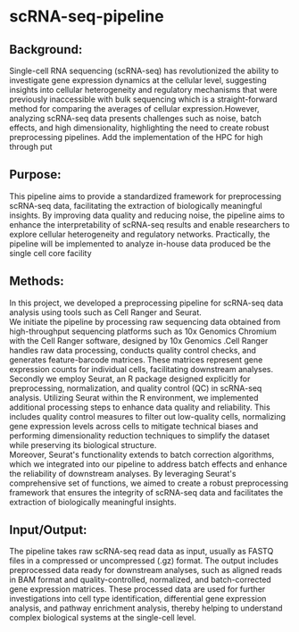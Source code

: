 # scRNA-seq-pipeline

## Background:  
Single-cell RNA sequencing (scRNA-seq) has revolutionized the ability to investigate gene expression dynamics at the cellular level, suggesting insights into cellular heterogeneity and regulatory mechanisms that were previously inaccessible with bulk sequencing which is a straight-forward method for comparing the averages of cellular expression.However, analyzing scRNA-seq data presents challenges such as noise, batch effects, and high dimensionality, highlighting the need to create robust preprocessing pipelines. Add the implementation of the HPC for high through put 


## Purpose:  
This pipeline aims to provide a standardized framework for preprocessing scRNA-seq data, facilitating the extraction of biologically meaningful insights. By improving data quality and reducing noise, the pipeline aims to enhance the interpretability of scRNA-seq results and enable researchers to explore cellular heterogeneity and regulatory networks. Practically, the pipeline will be implemented to analyze in-house data produced be the single cell core facility 


## Methods:  
In this project, we developed a preprocessing pipeline for scRNA-seq data analysis using tools such as Cell Ranger and Seurat.  
We initiate the pipeline by processing raw sequencing data obtained from high-throughput sequencing platforms such as 10x Genomics Chromium with the Cell Ranger software, designed by 10x Genomics .Cell Ranger handles raw data processing, conducts quality control checks, and generates feature-barcode matrices. These matrices represent gene expression counts for individual cells, facilitating downstream analyses.  
Secondly we employ Seurat, an R package designed explicitly for preprocessing, normalization, and quality control (QC) in scRNA-seq analysis. Utilizing Seurat within the R environment, we implemented additional processing steps to enhance data quality and reliability. This includes quality control measures to filter out low-quality cells, normalizing gene expression levels across cells to mitigate technical biases and performing dimensionality reduction techniques to simplify the dataset while preserving its biological structure.  
Moreover, Seurat's functionality extends to batch correction algorithms, which we integrated into our pipeline to address batch effects and enhance the reliability of downstream analyses. By leveraging Seurat's comprehensive set of functions, we aimed to create a robust preprocessing framework that ensures the integrity of scRNA-seq data and facilitates the extraction of biologically meaningful insights.  

  
## Input/Output:  
The pipeline takes raw scRNA-seq read data as input, usually as FASTQ files in a compressed or uncompressed (.gz) format. The output includes preprocessed data ready for downstream analyses, such as aligned reads in BAM format and quality-controlled, normalized, and batch-corrected gene expression matrices. These processed data are used for further investigations into cell type identification, differential gene expression analysis, and pathway enrichment analysis, thereby helping to understand complex biological systems at the single-cell level.  
